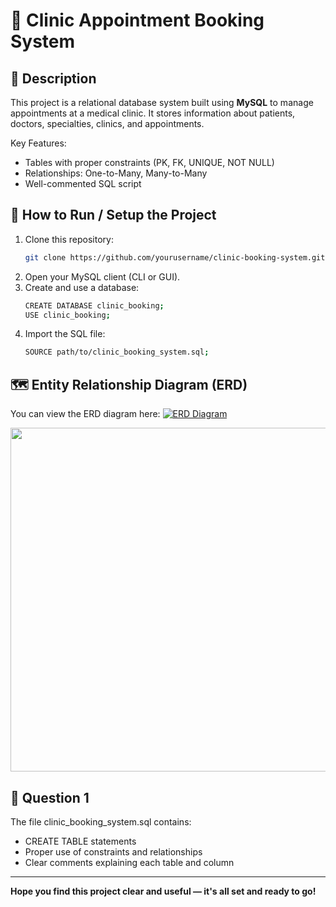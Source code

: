 # 🏥 Clinic Appointment Booking System

## 📌 Description

This project is a relational database system built using **MySQL** to manage appointments at a medical clinic. It stores information about patients, doctors, specialties, clinics, and appointments.

Key Features:
- Tables with proper constraints (PK, FK, UNIQUE, NOT NULL)
- Relationships: One-to-Many, Many-to-Many
- Well-commented SQL script

## 🚀 How to Run / Setup the Project

1. Clone this repository:
   ```bash
   git clone https://github.com/yourusername/clinic-booking-system.git
2. Open your MySQL client (CLI or GUI).
3. Create and use a database:
     ```bash
     CREATE DATABASE clinic_booking;
     USE clinic_booking;
4. Import the SQL file:
     ```bash
     SOURCE path/to/clinic_booking_system.sql;

## 🗺️ Entity Relationship Diagram (ERD)
You can view the ERD diagram here:
[![ERD Diagram](https://mermaid.ink/img/pako:eNqtVU2PmzAQ_SvI5-yKkMB2ua12tVLVS6SqlyoSmuAJWAs2ss22bJL_XvNNwNn2UA4RzBu_efM8dk4kFhRJSFC-MEgk5HvumOeHQumcz3d34uS8iFgL6YROCqpFvxcYM8h0tUhRLcI-UEWMt9nPGeMsvk6NuqAhFUp3tB3LjcRfQr6pCLQt96koBOM6R65NJmiNnHakO9CsDlszD0K8KZvK67RMxIZF8CXj-ex85aqUwGOcOjRd3-XtoOqrsixDGh2qPZ-4fWrf68esdEoTixh1dt_GuNKS8aSBOOS4AApQythEI6MjHVHkZe5IkXULLn3ZcRtntVUP3BAwFh-4OvtmRHET_SvLJAiUSlRq2VoqOEamkQPKBYg5sGwmqBuQmSDaDtVM0NTv16XQI5NKR1a5GSyQxu3EDKBFqL2LheW9hqGZfuRm3RRt-Ia__0E2BY3NTySO0YFJnX7m_aeNDr2M52XWDesB2_ZMWrXsUCHFOzPK7d0WImNxtbD9mAkwIyreUUKCUYEyNhWsYxTZx_v2NC0Hf2CcXg0zPhghG-lY7vXf3LlWMkWajZ2WqwMjrFl-DdeB2awoDbpcHlSJoPqbsq_U0MUG0ebaA70Y7iq3Dnd1y4iZT9PG2k2FXJT9Vg6Cc9SpoBZlBbArWWRFEskoCbUscUVylGbGzSdpFO6JTtG4QULzSvEIZab3ZM8vZlkB_KcQeb9SijJJSXiETJmvsqgrdn-zQ0pz4p5ruSRcew0FCU_kt_nabu_97ZeN769dz988usGKVCT03PvA9R881_dcd_3oby4r8tEUXd-7gbfePGwC3-BBEHiXP4-heBI)](https://mermaid.ink/svg/pako:eNqtVU2PmzAQ_SvI5-yKkMB2ua12tVLVS6SqlyoSmuAJWAs2ss22bJL_XvNNwNn2UA4RzBu_efM8dk4kFhRJSFC-MEgk5HvumOeHQumcz3d34uS8iFgL6YROCqpFvxcYM8h0tUhRLcI-UEWMt9nPGeMsvk6NuqAhFUp3tB3LjcRfQr6pCLQt96koBOM6R65NJmiNnHakO9CsDlszD0K8KZvK67RMxIZF8CXj-ex85aqUwGOcOjRd3-XtoOqrsixDGh2qPZ-4fWrf68esdEoTixh1dt_GuNKS8aSBOOS4AApQythEI6MjHVHkZe5IkXULLn3ZcRtntVUP3BAwFh-4OvtmRHET_SvLJAiUSlRq2VoqOEamkQPKBYg5sGwmqBuQmSDaDtVM0NTv16XQI5NKR1a5GSyQxu3EDKBFqL2LheW9hqGZfuRm3RRt-Ia__0E2BY3NTySO0YFJnX7m_aeNDr2M52XWDesB2_ZMWrXsUCHFOzPK7d0WImNxtbD9mAkwIyreUUKCUYEyNhWsYxTZx_v2NC0Hf2CcXg0zPhghG-lY7vXf3LlWMkWajZ2WqwMjrFl-DdeB2awoDbpcHlSJoPqbsq_U0MUG0ebaA70Y7iq3Dnd1y4iZT9PG2k2FXJT9Vg6Cc9SpoBZlBbArWWRFEskoCbUscUVylGbGzSdpFO6JTtG4QULzSvEIZab3ZM8vZlkB_KcQeb9SijJJSXiETJmvsqgrdn-zQ0pz4p5ruSRcew0FCU_kt_nabu_97ZeN769dz988usGKVCT03PvA9R881_dcd_3oby4r8tEUXd-7gbfePGwC3-BBEHiXP4-heBI)


<p align="center"> <img src="https://mermaid.ink/svg/pako:eNqtVU2PmzAQ_SvI5-yKkMB2ua12tVLVS6SqlyoSmuAJWAs2ss22bJL_XvNNwNn2UA4RzBu_efM8dk4kFhRJSFC-MEgk5HvumOeHQumcz3d34uS8iFgL6YROCqpFvxcYM8h0tUhRLcI-UEWMt9nPGeMsvk6NuqAhFUp3tB3LjcRfQr6pCLQt96koBOM6R65NJmiNnHakO9CsDlszD0K8KZvK67RMxIZF8CXj-ex85aqUwGOcOjRd3-XtoOqrsixDGh2qPZ-4fWrf68esdEoTixh1dt_GuNKS8aSBOOS4AApQythEI6MjHVHkZe5IkXULLn3ZcRtntVUP3BAwFh-4OvtmRHET_SvLJAiUSlRq2VoqOEamkQPKBYg5sGwmqBuQmSDaDtVM0NTv16XQI5NKR1a5GSyQxu3EDKBFqL2LheW9hqGZfuRm3RRt-Ia__0E2BY3NTySO0YFJnX7m_aeNDr2M52XWDesB2_ZMWrXsUCHFOzPK7d0WImNxtbD9mAkwIyreUUKCUYEyNhWsYxTZx_v2NC0Hf2CcXg0zPhghG-lY7vXf3LlWMkWajZ2WqwMjrFl-DdeB2awoDbpcHlSJoPqbsq_U0MUG0ebaA70Y7iq3Dnd1y4iZT9PG2k2FXJT9Vg6Cc9SpoBZlBbArWWRFEskoCbUscUVylGbGzSdpFO6JTtG4QULzSvEIZab3ZM8vZlkB_KcQeb9SijJJSXiETJmvsqgrdn-zQ0pz4p5ruSRcew0FCU_kt_nabu_97ZeN769dz988usGKVCT03PvA9R881_dcd_3oby4r8tEUXd-7gbfePGwC3-BBEHiXP4-heBI" width="550" higth="550">

## 🧠 Question 1
The file clinic_booking_system.sql contains:
- CREATE TABLE statements
- Proper use of constraints and relationships
- Clear comments explaining each table and column


---

**Hope you find this project clear and useful — it's all set and ready to go!**
